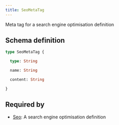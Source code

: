 ```yaml
---
title: SeoMetaTag
---
```


Meta tag for a search engine optimisation definition

## Schema definition
```graphql
type SeoMetaTag {

  type: String 

  name: String 

  content: String 

}
```

## Required by
* [Seo](graphql/schema/seo.md): A search engine optimisation definition
